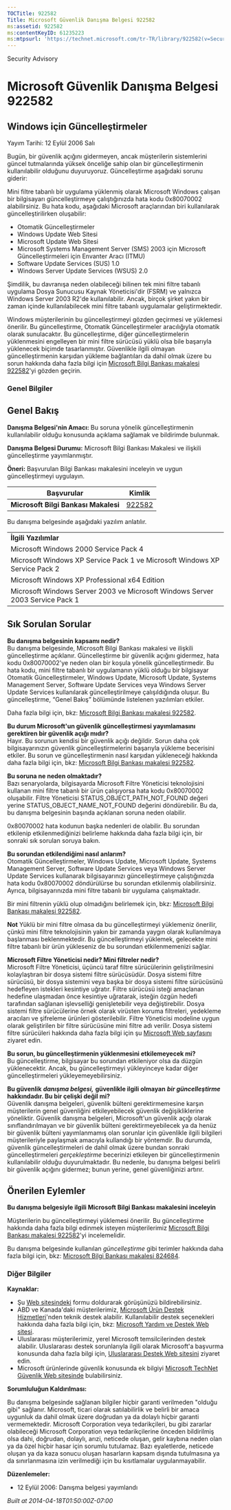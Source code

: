 ```yaml
---
TOCTitle: 922582
Title: Microsoft Güvenlik Danışma Belgesi 922582
ms:assetid: 922582
ms:contentKeyID: 61235223
ms:mtpsurl: 'https://technet.microsoft.com/tr-TR/library/922582(v=Security.10)'
---
```


Security Advisory

Microsoft Güvenlik Danışma Belgesi 922582
=========================================

Windows için Güncelleştirmeler
------------------------------

Yayım Tarihi: 12 Eylül 2006 Salı

Bugün, bir güvenlik açığını gidermeyen, ancak müşterilerin sistemlerini güncel tutmalarında yüksek önceliğe sahip olan bir güncelleştirmenin kullanılabilir olduğunu duyuruyoruz. Güncelleştirme aşağıdaki sorunu giderir:

Mini filtre tabanlı bir uygulama yüklenmiş olarak Microsoft Windows çalışan bir bilgisayarı güncelleştirmeye çalıştığınızda hata kodu 0x80070002 alabilirsiniz. Bu hata kodu, aşağıdaki Microsoft araçlarından biri kullanılarak güncelleştirilirken oluşabilir:

-   Otomatik Güncelleştirmeler
-   Windows Update Web Sitesi
-   Microsoft Update Web Sitesi
-   Microsoft Systems Management Server (SMS) 2003 için Microsoft Güncelleştirmeleri için Envanter Aracı (ITMU)
-   Software Update Services (SUS) 1.0
-   Windows Server Update Services (WSUS) 2.0

Şimdilik, bu davranışa neden olabileceği bilinen tek mini filtre tabanlı uygulama Dosya Sunucusu Kaynak Yöneticisi'dir (FSRM) ve yalnızca Windows Server 2003 R2'de kullanılabilir. Ancak, birçok şirket yakın bir zaman içinde kullanılabilecek mini filtre tabanlı uygulamalar geliştirmektedir.

Windows müşterilerinin bu güncelleştirmeyi gözden geçirmesi ve yüklemesi önerilir. Bu güncelleştirme, Otomatik Güncelleştirmeler aracılığıyla otomatik olarak sunulacaktır. Bu güncelleştirme, diğer güncelleştirmelerin yüklenmesini engelleyen bir mini filtre sürücüsü yüklü olsa bile başarıyla yüklenecek biçimde tasarlanmıştır. Güvenlikle ilgili olmayan güncelleştirmenin karşıdan yükleme bağlantıları da dahil olmak üzere bu sorun hakkında daha fazla bilgi için [Microsoft Bilgi Bankası makalesi 922582](http://support.microsoft.com/kb/922582/tr)'yi gözden geçirin.

### Genel Bilgiler

Genel Bakış
-----------

<span></span>
**Danışma Belgesi'nin Amacı:** Bu soruna yönelik güncelleştirmenin kullanılabilir olduğu konusunda açıklama sağlamak ve bildirimde bulunmak.

**Danışma Belgesi Durumu:** Microsoft Bilgi Bankası Makalesi ve ilişkili güncelleştirme yayımlanmıştır.

**Öneri:** Başvurulan Bilgi Bankası makalesini inceleyin ve uygun güncelleştirmeyi uygulayın.

| Başvurular                           | Kimlik                                              |
|--------------------------------------|-----------------------------------------------------|
| **Microsoft Bilgi Bankası Makalesi** | [922582](http://support.microsoft.com/kb/922582/tr) |

Bu danışma belgesinde aşağıdaki yazılım anlatılır.

|                                                                               |
|-------------------------------------------------------------------------------|
| **İlgili Yazılımlar**                                                             |
| Microsoft Windows 2000 Service Pack 4                                         |
| Microsoft Windows XP Service Pack 1 ve Microsoft Windows XP Service Pack 2    |
| Microsoft Windows XP Professional x64 Edition                                 |
| Microsoft Windows Server 2003 ve Microsoft Windows Server 2003 Service Pack 1 |

Sık Sorulan Sorular
-------------------

<span></span>
**Bu danışma belgesinin kapsamı nedir?**  
Bu danışma belgesinde, Microsoft Bilgi Bankası makalesi ve ilişkili güncelleştirme açıklanır. Güncelleştirme bir güvenlik açığını gidermez, hata kodu 0x80070002'ye neden olan bir koşula yönelik güncelleştirmedir. Bu hata kodu, mini filtre tabanlı bir uygulamanın yüklü olduğu bir bilgisayar Otomatik Güncelleştirmeler, Windows Update, Microsoft Update, Systems Management Server, Software Update Services veya Windows Server Update Services kullanılarak güncelleştirilmeye çalışıldığında oluşur. Bu güncelleştirme, “Genel Bakış” bölümünde listelenen yazılımları etkiler.

Daha fazla bilgi için, bkz: [Microsoft Bilgi Bankası makalesi 922582](http://support.microsoft.com/kb/922582/tr).

**Bu durum Microsoft'un güvenlik güncelleştirmesi yayımlamasını gerektiren bir güvenlik açığı mıdır?**  
Hayır. Bu sorunun kendisi bir güvenlik açığı değildir. Sorun daha çok bilgisayarınızın güvenlik güncelleştirmelerini başarıyla yükleme becerisini etkiler. Bu sorun ve güncelleştirmenin nasıl karşıdan yükleneceği hakkında daha fazla bilgi için, bkz: [Microsoft Bilgi Bankası makalesi 922582](http://support.microsoft.com/kb/922582/tr).

**Bu soruna ne neden olmaktadır?**  
Bazı senaryolarda, bilgisayarda Microsoft Filtre Yöneticisi teknolojisini kullanan mini filtre tabanlı bir ürün çalışıyorsa hata kodu 0x80070002 oluşabilir. Filtre Yöneticisi STATUS\_OBJECT\_PATH\_NOT\_FOUND değeri yerine STATUS\_OBJECT\_NAME\_NOT\_FOUND değerini döndürebilir. Bu da, bu danışma belgesinin başında açıklanan soruna neden olabilir.

0x80070002 hata kodunun başka nedenleri de olabilir. Bu sorundan etkilenip etkilenmediğinizi belirleme hakkında daha fazla bilgi için, bir sonraki sık sorulan soruya bakın.

**Bu sorundan etkilendiğimi nasıl anlarım?**  
Otomatik Güncelleştirmeler, Windows Update, Microsoft Update, Systems Management Server, Software Update Services veya Windows Server Update Services kullanarak bilgisayarınızı güncelleştirmeye çalıştığınızda hata kodu 0x80070002 döndürülürse bu sorundan etkilenmiş olabilirsiniz. Ayrıca, bilgisayarınızda mini filtre tabanlı bir uygulama çalışmaktadır.

Bir mini filtrenin yüklü olup olmadığını belirlemek için, bkz: [Microsoft Bilgi Bankası makalesi 922582](http://support.microsoft.com/kb/922582/tr).

**Not** Yüklü bir mini filtre olmasa da bu güncelleştirmeyi yüklemeniz önerilir, çünkü mini filtre teknolojisinin yakın bir zamanda yaygın olarak kullanılmaya başlanması beklenmektedir. Bu güncelleştirmeyi yüklemek, gelecekte mini filtre tabanlı bir ürün yükleseniz de bu sorundan etkilenmemenizi sağlar.

**Microsoft Filtre Yöneticisi nedir? Mini filtreler nedir?**  
Microsoft Filtre Yöneticisi, üçüncü taraf filtre sürücülerinin geliştirilmesini kolaylaştıran bir dosya sistemi filtre sürücüsüdür. Dosya sistemi filtre sürücüsü, bir dosya sistemini veya başka bir dosya sistemi filtre sürücüsünü hedefleyen istekleri kesintiye uğratır. Filtre sürücüsü isteği amaçlanan hedefine ulaşmadan önce kesintiye uğratarak, isteğin özgün hedefi tarafından sağlanan işlevselliği genişletebilir veya değiştirebilir. Dosya sistemi filtre sürücülerine örnek olarak virüsten koruma filtreleri, yedekleme aracıları ve şifreleme ürünleri gösterilebilir. Filtre Yöneticisi modeline uygun olarak geliştirilen bir filtre sürücüsüne mini filtre adı verilir. Dosya sistemi filtre sürücüleri hakkında daha fazla bilgi için şu [Microsoft Web sayfasını](http://go.microsoft.com/fwlink/?linkid=72993) ziyaret edin.

**Bu sorun, bu güncelleştirmenin yüklenmesini etkilemeyecek mi?**  
Bu güncelleştirme, bilgisayar bu sorundan etkileniyor olsa da düzgün yüklenecektir. Ancak, bu güncelleştirmeyi yükleyinceye kadar diğer güncelleştirmeleri yükleyemeyebilirsiniz.

**Bu güvenlik** ***danışma belgesi,*** **güvenlikle ilgili olmayan** ***bir güncelleştirme*** **hakkındadır. Bu bir çelişki değil mi?**  
Güvenlik danışma belgeleri, güvenlik bülteni gerektirmemesine karşın müşterilerin genel güvenliğini etkileyebilecek güvenlik değişikliklerine yöneliktir. Güvenlik danışma belgeleri, Microsoft'un güvenlik açığı olarak sınıflandırılmayan ve bir güvenlik bülteni gerektirmeyebilecek ya da henüz bir güvenlik bülteni yayımlanmamış olan sorunlar için güvenlikle ilgili bilgileri müşterileriyle paylaşmak amacıyla kullandığı bir yöntemdir. Bu durumda, güvenlik güncelleştirmeleri de dahil olmak üzere bundan sonraki güncelleştirmeleri *gerçekleştirme* becerinizi etkileyen bir güncelleştirmenin kullanılabilir olduğu duyurulmaktadır. Bu nedenle, bu danışma belgesi belirli bir güvenlik açığını gidermez; bunun yerine, genel güvenliğinizi artırır.

Önerilen Eylemler
-----------------

<span></span>
**Bu danışma belgesiyle ilgili Microsoft Bilgi Bankası makalesini inceleyin**

Müşterilerin bu güncelleştirmeyi yüklemesi önerilir. Bu güncelleştirme hakkında daha fazla bilgi edinmek isteyen müşterilerimiz [Microsoft Bilgi Bankası makalesi 922582](http://support.microsoft.com/kb/922582/tr)'yi incelemelidir.

Bu danışma belgesinde kullanılan *güncelleştirme* gibi terimler hakkında daha fazla bilgi için, bkz: [Microsoft Bilgi Bankası makalesi 824684](http://support.microsoft.com/kb/824684/tr).

### Diğer Bilgiler

**Kaynaklar:**

-   Şu [Web sitesindeki](https://support.microsoft.com/common/survey.aspx?scid=sw;en;1257&amp;showpage=1&amp;ws=technet&amp;sd=tech) formu doldurarak görüşünüzü bildirebilirsiniz.
-   ABD ve Kanada'daki müşterilerimiz, [Microsoft Ürün Destek Hizmetleri](http://go.microsoft.com/fwlink/?linkid=21131)'nden teknik destek alabilir. Kullanılabilir destek seçenekleri hakkında daha fazla bilgi için, bkz: [Microsoft Yardım ve Destek Web sitesi](http://support.microsoft.com/?ln=tr).
-   Uluslararası müşterilerimiz, yerel Microsoft temsilcilerinden destek alabilir. Uluslararası destek sorunlarıyla ilgili olarak Microsoft'a başvurma konusunda daha fazla bilgi için, [Uluslararası Destek Web sitesini](http://go.microsoft.com/fwlink/?linkid=21155) ziyaret edin.
-   Microsoft ürünlerinde güvenlik konusunda ek bilgiyi [Microsoft TechNet Güvenlik Web sitesinde](http://go.microsoft.com/fwlink/?linkid=21132) bulabilirsiniz.

**Sorumluluğun Kaldırılması:**

Bu danışma belgesinde sağlanan bilgiler hiçbir garanti verilmeden "olduğu gibi" sağlanır. Microsoft, ticari olarak satılabilirlik ve belirli bir amaca uygunluk da dahil olmak üzere doğrudan ya da dolaylı hiçbir garanti vermemektedir. Microsoft Corporation veya tedarikçileri, bu gibi zararlar olabileceği Microsoft Corporation veya tedarikçilerine önceden bildirilmiş olsa dahi, doğrudan, dolaylı, arızi, neticede oluşan, gelir kaybına neden olan ya da özel hiçbir hasar için sorumlu tutulamaz. Bazı eyaletlerde, neticede oluşan ya da kaza sonucu oluşan hasarların kapsam dışında tutulmasına ya da sınırlanmasına izin verilmediği için bu kısıtlamalar uygulanmayabilir.

**Düzenlemeler:**

-   12 Eylül 2006: Danışma belgesi yayımlandı

*Built at 2014-04-18T01:50:00Z-07:00*

